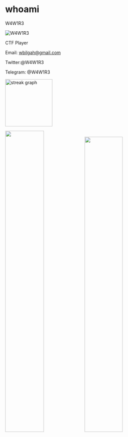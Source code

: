 # whoami

W4W1R3
<p align="left"> <img src="https://komarev.com/ghpvc/?username=W4W1R3" alt="W4W1R3" /> </p>

CTF Player

Email: wbilgah@gmail.com

Twitter:@W4W1R3

Telegram: @W4W1R3


<img src="https://streak-stats.demolab.com?user=W4W1R3&locale=en&mode=weekly&theme=dark&hide_border=true&border_radius=5" height="150" alt="streak graph"  />

  
<img src="https://github-readme-stats.vercel.app/api?username=W4W1R3&show_icons=true" width="49.5%"> <img src="https://github-readme-stats.vercel.app/api/top-langs/?username=W4W1R3&layout=compact" width="49%">







